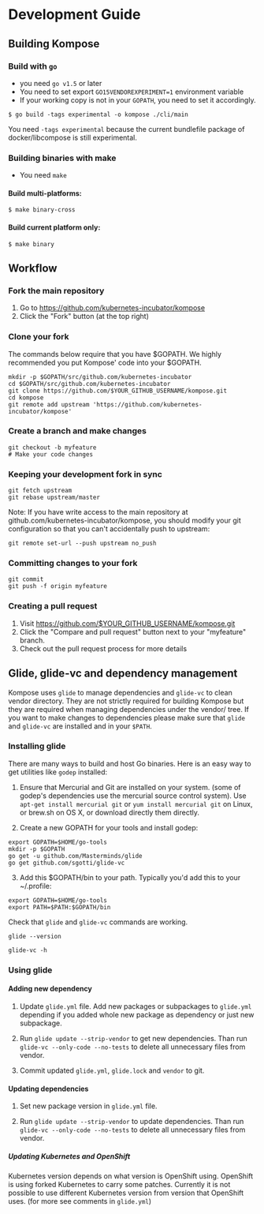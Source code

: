 # Development Guide

## Building Kompose
### Build with `go`

- you need `go v1.5` or later
- You need to set export `GO15VENDOREXPERIMENT=1` environment variable
- If your working copy is not in your `GOPATH`, you need to set it accordingly.

```console
$ go build -tags experimental -o kompose ./cli/main
```

You need `-tags experimental` because the current bundlefile package of docker/libcompose is still experimental.

### Building binaries with make

- You need `make`

#### Build multi-platforms:
```console
$ make binary-cross
```

#### Build current platform only:
```console
$ make binary
```

## Workflow
### Fork the main repository

1. Go to https://github.com/kubernetes-incubator/kompose
2. Click the "Fork" button (at the top right)

### Clone your fork

The commands below require that you have $GOPATH. We highly recommended you put Kompose' code into your $GOPATH.

```console
mkdir -p $GOPATH/src/github.com/kubernetes-incubator
cd $GOPATH/src/github.com/kubernetes-incubator
git clone https://github.com/$YOUR_GITHUB_USERNAME/kompose.git
cd kompose
git remote add upstream 'https://github.com/kubernetes-incubator/kompose'
```

### Create a branch and make changes

```console
git checkout -b myfeature
# Make your code changes
```

### Keeping your development fork in sync

```console
git fetch upstream
git rebase upstream/master
```

Note: If you have write access to the main repository at github.com/kubernetes-incubator/kompose, you should modify your git configuration so that you can't accidentally push to upstream:

```console
git remote set-url --push upstream no_push
```

### Committing changes to your fork

```console
git commit
git push -f origin myfeature
```

### Creating a pull request

1. Visit https://github.com/$YOUR_GITHUB_USERNAME/kompose.git
2. Click the "Compare and pull request" button next to your "myfeature" branch.
3. Check out the pull request process for more details

## Glide, glide-vc and dependency management

Kompose uses `glide` to manage dependencies and `glide-vc` to clean vendor directory.
They are not strictly required for building Kompose but they are required when managing dependencies under the vendor/ tree.
If you want to make changes to dependencies please make sure that `glide` and `glide-vc` are installed and in your `$PATH`.

### Installing glide

There are many ways to build and host Go binaries. Here is an easy way to get utilities like `godep` installed:

1) Ensure that Mercurial and Git are installed on your system. 
(some of godep's dependencies use the mercurial source control system). Use `apt-get install mercurial git` or `yum install mercurial git` on Linux, or brew.sh on OS X, or download directly them directly.

2) Create a new GOPATH for your tools and install godep:

```console
export GOPATH=$HOME/go-tools
mkdir -p $GOPATH
go get -u github.com/Masterminds/glide
go get github.com/sgotti/glide-vc
```

3) Add this $GOPATH/bin to your path. Typically you'd add this to your ~/.profile:

```console
export GOPATH=$HOME/go-tools
export PATH=$PATH:$GOPATH/bin
```

Check that `glide` and `glide-vc` commands are working.

```console
glide --version

glide-vc -h
```

### Using glide

#### Adding new dependency
1. Update `glide.yml` file.
 Add new packages or subpackages to `glide.yml` depending if you added whole new package as dependency or 
 just new subpackage.

2. Run `glide update --strip-vendor` to get new dependencies.
   Than run `glide-vc --only-code --no-tests` to delete all unnecessary files from vendor.

3. Commit updated `glide.yml`, `glide.lock` and `vendor` to git.


#### Updating dependencies

1. Set new package version in  `glide.yml` file.

2. Run `glide update --strip-vendor` to update dependencies.
   Than run `glide-vc --only-code --no-tests` to delete all unnecessary files from vendor.


##### Updating Kubernetes and OpenShift
Kubernetes version depends on what version is OpenShift using.
OpenShift is using forked Kubernetes to carry some patches.
Currently it is not possible to use different Kubernetes version from version that OpenShift uses.
(for more see comments in `glide.yml`)






